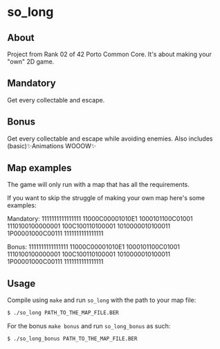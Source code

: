 # **so_long**

## **About**
Project from Rank 02 of 42 Porto Common Core. It's about making your "own" 2D game.

## **Mandatory**
Get every collectable and escape.

## **Bonus**
Get every collectable and escape while avoiding enemies.
Also includes (basic)✨Animations WOOOW✨

## **Map examples**
The game will only run with a map that has all the requirements.

If you want to skip the struggle of making your own map here's some examples:

Mandatory:
1111111111111111
11000C00001010E1
1000101100C01001
1110100100000001
100C100110100001
1010000010100011
1P00001000C00111
1111111111111111

Bonus:
1111111111111111
11000C00001010E1
1000101100C01001
1110100100000001
100C100110100001
1010000010100011
1P00001000C00111
1111111111111111

## **Usage**
Compile using `make` and run `so_long` with the path to your map file:
```sh
$ ./so_long PATH_TO_THE_MAP_FILE.BER
```
For the bonus `make bonus` and run `so_long_bonus` as such:
```sh
$ ./so_long_bonus PATH_TO_THE_MAP_FILE.BER
```
